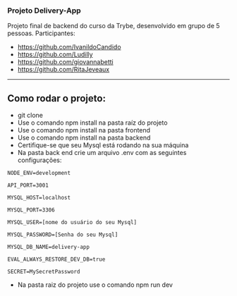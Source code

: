 ### Projeto Delivery-App

Projeto final de backend do curso da Trybe, desenvolvido em grupo de 5 pessoas.
Participantes:
* https://github.com/IvanildoCandido
* https://github.com/Ludilly
* https://github.com/giovannabetti
* https://github.com/RitaJeveaux

---

## Como rodar o projeto:

* git clone
* Use o comando npm install na pasta raíz do projeto
* Use o comando npm install na pasta frontend
* Use o comando npm install na pasta backend
* Certifique-se que seu Mysql está rodando na sua máquina
* Na pasta back end crie um arquivo .env com as seguintes configurações:
````
NODE_ENV=development

API_PORT=3001

MYSQL_HOST=localhost

MYSQL_PORT=3306

MYSQL_USER=[nome do usuário do seu Mysql]

MYSQL_PASSWORD=[Senha do seu Mysql]

MYSQL_DB_NAME=delivery-app

EVAL_ALWAYS_RESTORE_DEV_DB=true

SECRET=MySecretPassword
````

* Na pasta raiz do projeto use o comando npm run dev
